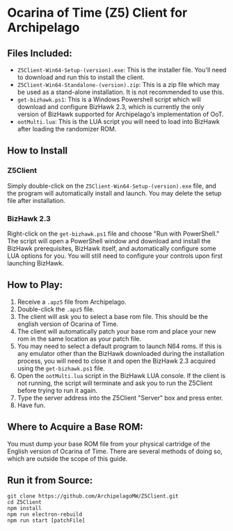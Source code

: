 # Ocarina of Time (Z5) Client for Archipelago
## Files Included:
- `Z5Client-Win64-Setup-(version).exe`: This is the installer file. You'll need to download and run this to install
the client.
- `Z5Client-Win64-Standalone-(version).zip`: This is a zip file which may be used as a stand-alone installation. It
is not recommended to use this.
- `get-bizhawk.ps1`: This is a Windows Powershell script which will download and configure BizHawk 2.3, which is
currently the only version of BizHawk supported for Archipelago's implementation of OoT.
- `ootMulti.lua`: This is the LUA script you will need to load into BizHawk after loading the randomizer ROM.

## How to Install
### Z5Client
Simply double-click on the `Z5Client-Win64-Setup-(version).exe` file, and the program will automatically install
and launch. You may delete the setup file after installation.

### BizHawk 2.3
Right-click on the `get-bizhawk.ps1` file and choose "Run with PowerShell." The script will open a PowerShell
window and download and install the BizHawk prerequisites, BizHawk itself, and automatically configure some LUA
options for you. You will still need to configure your controls upon first launching BizHawk.

## How to Play:
1. Receive a `.apz5` file from Archipelago.
2. Double-click the `.apz5` file.
3. The client will ask you to select a base rom file. This should be the english version of Ocarina of Time.
4. The client will automatically patch your base rom and place your new rom in the same location as your patch file.
5. You may need to select a default program to launch N64 roms. If this is any emulator other than the BizHawk 
downloaded during the installation process, you will need to close it and open the BizHawk 2.3 acquired using the
`get-bizhawk.ps1` file.
6. Open the `ootMulti.lua` script in the BizHawk LUA console. If the client is not running, the script will
terminate and ask you to run the Z5Client before trying to run it again.
7. Type the server address into the Z5Client "Server" box and press enter.
8. Have fun.

## Where to Acquire a Base ROM:
You must dump your base ROM file from your physical cartridge of the English version of Ocarina of Time.
There are several methods of doing so, which are outside the scope of this guide.

## Run it from Source:
```shell
git clone https://github.com/ArchipelagoMW/Z5Client.git
cd Z5Client
npm install
npm run electron-rebuild
npm run start [patchFile]
```